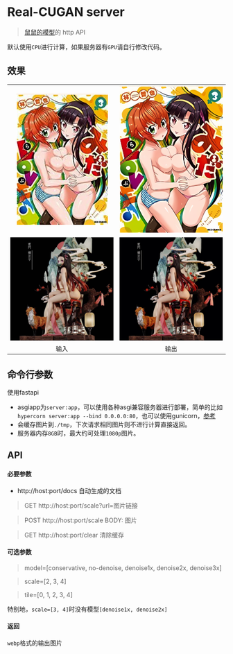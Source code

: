 # Real-CUGAN server
> [鼠鼠的模型](https://github.com/bilibili/ailab/tree/main/Real-CUGAN)的 http API

默认使用`CPU`进行计算，如果服务器有`GPU`请自行修改代码。

## 效果

<table>
	<tr>
		<td align="center"><img src="input_dir1/in.png"></td>
		<td align="center"><img src="opt-dir-all-test/in_2x_tile0.png"></td>
	</tr>
	<tr>
		<td align="center"><img src="input_dir1/in_3d.jpg"></td>
		<td align="center"><img src="opt-dir-all-test/out_3d.jpg"></td>
	</tr>
    <tr>
		<td align="center">输入</td>
		<td align="center">输出</td>
	</tr>
</table>

## 命令行参数
使用fastapi

- asgiapp为```server:app```，可以使用各种asgi兼容服务器进行部署，简单的比如```hypercorn server:app --bind 0.0.0.0:80```，也可以使用gunicorn，[参考](https://github.com/synodriver/Docker-Real-CUGAN-Server)
- 会缓存图片到`./tmp`，下次请求相同图片则不进行计算直接返回。
- 服务器内存`8GB`时，最大约可处理`1080p`图片。

## API
#### 必要参数
- http://host:port/docs 自动生成的文档

> GET http://host:port/scale?url=图片链接

> POST http://host:port/scale BODY: 图片

> GET http://host:port/clear 清除缓存
#### 可选参数
> model=[conservative, no-denoise, denoise1x, denoise2x, denoise3x]

> scale=[2, 3, 4]

> tile=[0, 1, 2, 3, 4]

特别地，`scale=[3, 4]`时没有模型`[denoise1x, denoise2x]`

#### 返回
`webp`格式的输出图片
